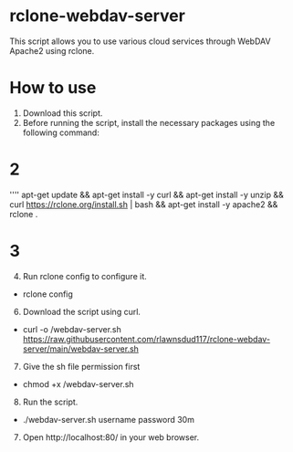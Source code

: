# rclone-webdav-server

This script allows you to use various cloud services through WebDAV Apache2 using rclone.

# How to use
1. Download this script.
2. Before running the script, install the necessary packages using the following command:

# 2
'''' apt-get update && apt-get install -y curl && apt-get install -y unzip && curl https://rclone.org/install.sh | bash && apt-get install -y apache2 && rclone .
# 3
4. Run rclone config to configure it.
- rclone config
6. Download the script using curl.
- curl -o /webdav-server.sh https://raw.githubusercontent.com/rlawnsdud117/rclone-webdav-server/main/webdav-server.sh
7. Give the sh file permission first
- chmod +x /webdav-server.sh
8.  Run the script.
- ./webdav-server.sh username password 30m
7. Open http://localhost:80/ in your web browser.

